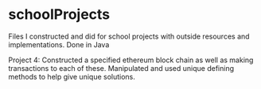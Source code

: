 # schoolProjects

Files I constructed and did for school projects with outside resources and implementations. Done in Java

Project 4: Constructed a specified ethereum block chain as well as making transactions to each of these. Manipulated and used unique defining methods to help give unique solutions. 

